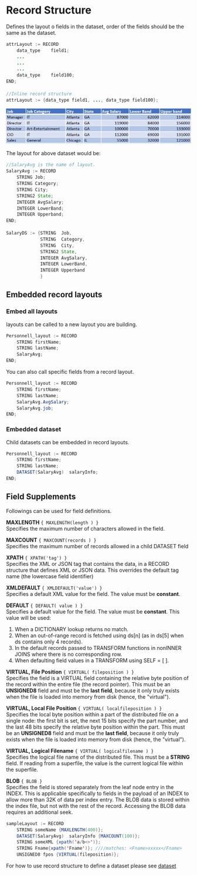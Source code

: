 # Record Structure


Defines the layout o fields in the dataset, order of the fields should be the same as the dataset.

```java
attrLayout := RECORD
    data_type    field1;
    ...
    ...
    ...
    data_type    field100;
END;

//Inline record structure 
attrLayout := {data_type field1, ..., data_type field100};
```
![record set example](./Images/RecordLayout.JPG)

The layout for above dataset would be:

```java
//SalaryAvg is the name of layout.
SalaryAvg := RECORD
    STRING Job;
    STRING Category;
    STRING City;
    STRING2	State;
    INTEGER	AvgSalary;
    INTEGER	LowerBand;
    INTEGER	Upperband;
END;

SalaryDS := {STRING  Job,
             STRING  Category,
             STRING  City,
             STRING2 State,
             INTEGER AvgSalary,
             INTEGER LowerBand,
             INTEGER Upperband
             }
```

## Embedded record layouts 
### Embed all layouts
layouts can be called to a new layout you are building.

```java
Personnell_layout := RECORD
    STRING firstName;
    STRING lastName;
    SalaryAvg;
END;
```
You can also call specific fields from a record layout.

```java
Personnell_layout := RECORD
    STRING firstName;
    STRING lastName;
    SalaryAvg.AvgSalary;
    SalaryAvg.job;
END;
```
### Embedded dataset
Child datasets can be embedded in record layouts.

```java
Personnell_layout := RECORD
    STRING firstName;
    STRING lastName;
    DATASET(SalaryAvg)  salaryInfo;
END;
```
## Field Supplements
Followings can be used for field definitions.

**MAXLENGTH**
`{ MAXLENGTH(length ) }`\
Specifies the maximum number of characters allowed in the field. 

**MAXCOUNT**
`{ MAXCOUNT(records ) }`\
Specifies the maximum number of records allowed in a child
DATASET field

**XPATH**
`{ XPATH('tag') }` \
Specifies the XML or JSON tag that contains the data, in a
RECORD structure that defines XML or JSON data. This overrides the default tag name (the lowercase field identifier)

**XMLDEFAULT**
`{ XMLDEFAULT('value') }`\
Specifies a default XML value for the field. The value must be
**constant**.

**DEFAULT**
`{ DEFAULT( value ) }`\
Specifies a default value for the field. The value must be **constant**.
This value will be used:
1. When a DICTIONARY lookup returns no match.
2. When an out-of-range record is fetched using ds[n] (as in ds[5]
when ds contains only 4 records).
3. In the default records passed to TRANSFORM functions in nonINNER JOINS where there is no corresponding row.
4. When defaulting field values in a TRANSFORM using SELF
= [ ].

**VIRTUAL, File Position**
`{ VIRTUAL( fileposition ) }`\
Specifies the field is a VIRTUAL field containing the relative byte
position of the record within the entire file (the record pointer).
This must be an **UNSIGNED8** field and must be the **last field**, because it only truly exists when the file is loaded into memory from
disk (hence, the "virtual").

**VIRTUAL, Local File Position**
`{ VIRTUAL( localfileposition ) }`\
Specifies the local byte position within a part of the distributed file on a single node: the first bit is set, the next 15 bits specify the
part number, and the last 48 bits specify the relative byte position
within the part. This must be an **UNSIGNED8** field and must be
the **last field**, because it only truly exists when the file is loaded
into memory from disk (hence, the "virtual").

**VIRTUAL, Logical Filename**
`{ VIRTUAL( logicalfilename ) }`\
Specifies the logical file name of the distributed file. This must be
a **STRING** field. If reading from a superfile, the value is the current
logical file within the superfile.

**BLOB**
`{ BLOB }`\
Specifies the field is stored separately from the leaf node entry in
the INDEX. This is applicable specifically to fields in the payload
of an INDEX to allow more than 32K of data per index entry. The
BLOB data is stored within the index file, but not with the rest of
the record. Accessing the BLOB data requires an additional seek.


```java
sampleLayout := RECORD
    STRING someName {MAXLENGTH(400)};
    DATASET(SalaryAvg)  salaryInfo {MAXCOUNT(100)};
    STRING someXML {xpath('a/b<>')};
    STRING Fname{xpath('Fname')}; ////matches: <Fname>xxxxx</Fname>
    UNSIGNED8 fpos {VIRTUAL(fileposition)};


```


For how to use record structure to define a dataset please see [dataset](./dataset.md)